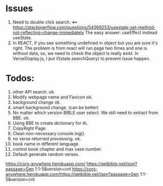 # Issues  
1. Need to double click search.  <==
https://stackoverflow.com/questions/54069253/usestate-set-method-not-reflecting-change-immediately
The easy answer: useEffect instead useState.  
2. In REACT, if you see something undefined in object but you are sure it's right. The problem is from
react will run page two times and one is without data, so, we need to check the object is really exist.
In VerseDisplay.js, I put if(state.searchQuery) to prevent issue happen.


# Todos:  
1. other API search.   ok.
2. Modify webpage name and Favicon ok.  
3. background change  ok.
4. smart background change.  (can be better)
5. No matter which version BIBLE user select. We still need to extract from BBE. ok.
6. Using BBE to create dictionary for AI.
7. CopyRight Page.  
8. Clean non-necessary console.log().  
9. no verse returned processing. ok.  
10. book name in different language.  
11. control book chapter and max vase number.  
12. Default generate random verses.


https://cors-anywhere.herokuapp.com/
https://getbible.net/json?passage=Gen 1:1-5&version=cnt
https://cors-anywhere.herokuapp.com/https://getbible.net/json?passage=Gen 1:1-5&version=cnt
